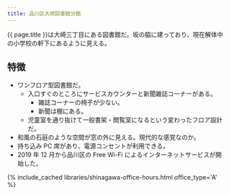 ```yaml
---
title: 品川区大崎図書館分館
---
```


{{ page.title }}は大崎三丁目にある図書館だ。坂の脇に建っており、現在解体中の小学校の軒下にあるように見える。

## 特徴

* ワンフロア型図書館だ。
  * 入口すぐのところにサービスカウンターと新聞雑誌コーナーがある。
    * 雑誌コーナーの椅子が少ない。
    * 新聞は棚にある。
  * 児童室を通り抜けて一般書架・閲覧室になるという変わったフロア設計だ。
* 和風の石庭のような空間が窓の外に見える。現代的な感覚なのか。
* 持ち込み PC 席があり、電源コンセントが利用できる。
* 2019 年 12 月から品川区の Free Wi-Fi によるインターネットサービスが開始した。

{% include_cached libraries/shinagawa-office-hours.html office_type='A' %}
